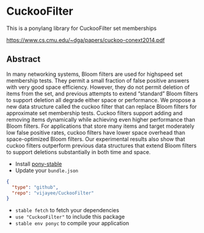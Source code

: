 # CuckooFilter
This is a ponylang library for CuckooFilter set memberships

https://www.cs.cmu.edu/~dga/papers/cuckoo-conext2014.pdf

## Abstract
In many networking systems, Bloom filters are used for highspeed
set membership tests. They permit a small fraction
of false positive answers with very good space efficiency.
However, they do not permit deletion of items from the set,
and previous attempts to extend “standard” Bloom filters to
support deletion all degrade either space or performance.
We propose a new data structure called the cuckoo filter
that can replace Bloom filters for approximate set membership
tests. Cuckoo filters support adding and removing items
dynamically while achieving even higher performance than
Bloom filters. For applications that store many items and
target moderately low false positive rates, cuckoo filters have
lower space overhead than space-optimized Bloom filters.
Our experimental results also show that cuckoo filters outperform
previous data structures that extend Bloom filters to
support deletions substantially in both time and space.

* Install [pony-stable](https://github.com/ponylang/pony-stable)
* Update your `bundle.json`

```json
{
  "type": "github",
  "repo": "vijayee/CuckooFilter"
}
```

* `stable fetch` to fetch your dependencies
* `use "CuckooFilter"` to include this package
* `stable env ponyc` to compile your application
